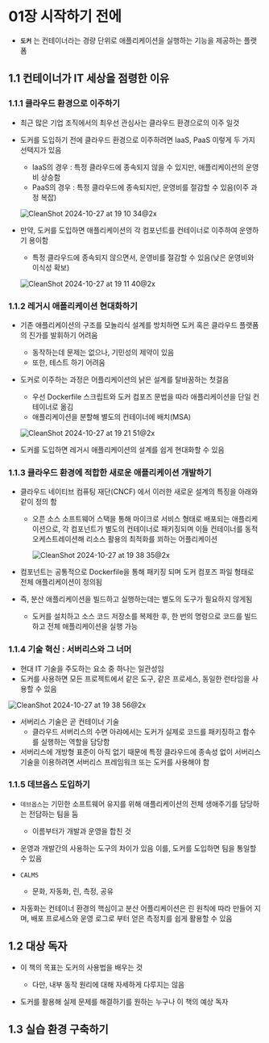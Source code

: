 # 01장 시작하기 전에
- **`도커`** 는  컨테이너라는 경량 단위로 애플리케이션을 실행하는 기능을 제공하는 플랫폼

## 1.1 컨테이너가 IT 세상을 점령한 이유

### 1.1.1 클라우드 환경으로 이주하기
- 최근 많은 기업 조직에서의 최우선 관심사는 클라우드 환경으로의 이주 일것
- 도커를 도입하기 전에 클라우드 환경으로 이주하려면 IaaS, PaaS 이렇게 두 가지 선택지가 있음
  - IaaS의 경우 : 특정 클라우드에 종속되지 않을 수 있지만, 애플리케이션의 운영비 상승함
  - PaaS의 경우 : 특정 클라우드에 종속되지만, 운영비를 절감할 수 있음(이주 과정 복잡)

  ![CleanShot 2024-10-27 at 19 10 34@2x](https://github.com/user-attachments/assets/4666e831-4895-41e6-8dc0-c7a372cbad6b)
  
- 만약, 도커를 도입하면 애플리케이션의 각 컴포넌트를 컨테이너로 이주하여 운영하기 용이함
  - 특정 클라우드에 종속되지 않으면서, 운영비를 절감할 수 있음(낮은 운영비와 이식성 확보)
  
  ![CleanShot 2024-10-27 at 19 11 40@2x](https://github.com/user-attachments/assets/6f98182d-2bce-4a9a-b8b6-25ba2837cc2a)

### 1.1.2 레거시 애플리케이션 현대화하기
- 기존 애플리케이션의 구조를 모놀리식 설계를 방치하면 도커 혹은 클라우드 플랫폼의 진가를 발휘하기 어려움
  - 동작하는데 문제는 없으나, 기민성의 제약이 있음
  - 또한, 테스트 하기 어려움

- 도커로 이주하는 과정은 어플리케이션의 낡은 설계를 탈바꿈하는 첫걸음
  - 우선 Dockerfile 스크립트와 도커 컴포즈 문법을 따라 애플리케이션을 단일 컨테이너로 옮김
  - 애플리케이션을 분할해 별도의 컨테이너에 배치(MSA)

  ![CleanShot 2024-10-27 at 19 21 51@2x](https://github.com/user-attachments/assets/299c6bc1-e0c5-44ca-b5c9-fc4eec9e8e1c)

- 도커를 도입하면 레거시 애플리케이션의 설계를 쉽게 현대화할 수 있음

### 1.1.3 클라우드 환경에 적합한 새로운 애플리케이션 개발하기
- 클라우드 네이티브 컴퓨팅 재단(CNCF) 에서 이러한 새로운 설계의 특징을 아래와 같이 정의 함
  - 오픈 소스 소프트웨어 스택을 통해 마이크로 서비스 형태로 배포되는 애플리케이션으로, 각 컴포넌트가 별도의 컨테이너로 패키징되며 이들 컨테이너를 동적 오케스트레이션해 리소스 활용의 최적화를 꾀하는 어플리케이션
  
    ![CleanShot 2024-10-27 at 19 38 35@2x](https://github.com/user-attachments/assets/a4c2d224-85de-4ea0-9f90-2f3a3629b3f4)

- 컴포넌트는 공통적으로 Dockerfile을 통해 패키징 되며 도커 컴포즈 파일 형태로 전체 애플리케이션이 정의됨
- 즉, 분산 애플리케이션을 빌드하고 실행하는데는 별도의 도구가 필요하지 않게됨
  - 도커를 설치하고 소스 코드 저장소를 복제한 후, 한 번의 명령으로 코드를 빌드하고 전체 애플리케이션을 실행 가능 

### 1.1.4 기술 혁신 : 서버리스와 그 너머
- 현대 IT 기술을 주도하는 요소 중 하나는 일관성임
- 도커를 사용하면 모든 프로젝트에서 같은 도구, 같은 프로세스, 동일한 런타임을 사용할 수 있음

![CleanShot 2024-10-27 at 19 38 56@2x](https://github.com/user-attachments/assets/1f110346-68a0-4aef-b09f-d9eb9cd5c043)

- 서버리스 기술은 곧 컨테이너 기술
  - 클라우드 서버리스의 수면 아랴에서는 도커가 실제로 코드를 패키징하고 함수를 실행하는 역할을 담당함 
- 서버리스에 개방형 표준이 아직 없기 때문에 특정 클라우드에 종속성 없이 서버리스 기술을 이용하려면 서버리스 프레임워크 또는 도커를 사용해야 함

### 1.1.5 데브옵스 도입하기
- `데브옵스`는 기민한 소프트웨어 유지를 위해 애플리케이션의 전체 생애주기를 담당하는 전담하는 팀을 둠
  - 이름부터가 개발과 운영을 합친 것

- 운영과 개발간의 사용하는 도구의 차이가 있음 이를, 도커를 도입하면 팀을 통일할 수 있음
- `CALMS`
  - 문화, 자동화, 린, 측정, 공유 

- 자동화는 컨테이너 환경의 핵심이고 분산 어플리케이션은 린 원칙에 따라 만들어 지며, 배포 프로세스와 운영 로그로 부터 얻은 측정치를 쉽게 활용할 수 있음

## 1.2 대상 독자
- 이 책의 목표는 도커의 사용법을 배우는 것
  - 다만, 내부 동작 원리에 대해 자세하게 다루지는 않음
 
- 도커를 활용해 실제 문제를 해결하기를 원하는 누구나 이 책의 예상 독자

## 1.3 실습 환경 구축하기
